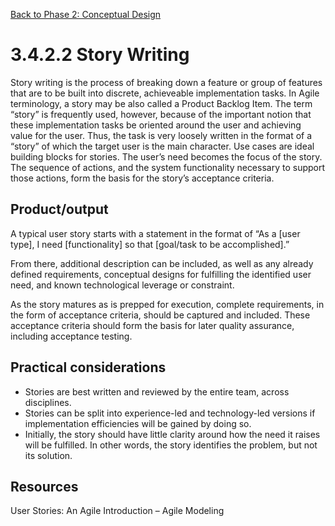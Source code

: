 [Back to Phase 2: Conceptual Design](3-4-conceptual.md)

# 3.4.2.2 Story Writing

Story writing is the process of breaking down a feature or group of features that are to be built into discrete, achieveable implementation tasks. In Agile terminology, a story may be also called a Product Backlog Item. The term “story” is frequently used, however, because of the important notion that these implementation tasks be oriented around the user and achieving value for the user. Thus, the task is very loosely written in the format of a “story” of which the target user is the main character. Use cases are ideal building blocks for stories. The user’s need becomes the focus of the story. The sequence of actions, and the system functionality necessary to support those actions, form the basis for the story’s acceptance criteria.


## Product/output

A typical user story starts with a statement in the format of “As a [user type], I need [functionality] so that [goal/task to be accomplished].”

From there, additional description can be included, as well as any already defined requirements, conceptual designs for fulfilling the identified user need, and known technological leverage or constraint.

As the story matures as is prepped for execution, complete requirements, in the form of acceptance criteria, should be captured and included. These acceptance criteria should form the basis for later quality assurance, including acceptance testing.

## Practical considerations

- Stories are best written and reviewed by the entire team, across disciplines.
- Stories can be split into experience-led and technology-led versions if implementation efficiencies will be gained by doing so.
- Initially, the story should have little clarity around how the need it raises will be fulfilled. In other words, the story identifies the problem, but not its solution.

## Resources

User Stories: An Agile Introduction – Agile Modeling